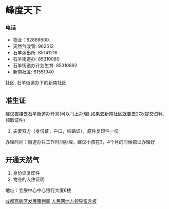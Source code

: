 # 峰度天下

### 电话

* 物业：82889600.
* 天然气改管: 962512
* 石羊派出所: 85141216
* 石羊街道办: 85310080
* 石羊街道办计划生育: 85310892
* 新南社区: 61551940

社区: 石羊街道办下的新南社区

## 准生证

建议直接去石羊街道办开具(可以马上办理),如果去新南社区就要去2次(提交资料, 领取证件)

1. 夫妻双方（身份证，户口，结婚证），原件复印件一份

办理时间：街道办只工作时间办理，建议小孩在3，4个月的时候把证办理好

## 开通天然气

1. 身份证复印件
2. 物业的入住证明

地址：会展中心中心银行大厦6楼

[成都高新区发展策划局](http://www.cdht.gov.cn/xinxiang/maillist_9.jspx?channelId=546&type=1,2,3)
[人民网地方领导留言板](http://liuyan.people.com.cn/list.php?fid=4498&display=&total=652&page=1)
